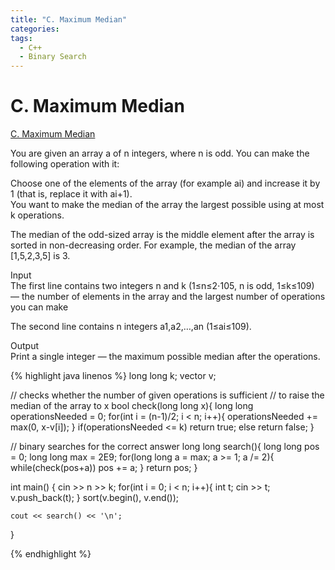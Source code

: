 ```yaml
---
title: "C. Maximum Median"
categories:
tags:  
  - C++
  - Binary Search
---
```

# C. Maximum Median

[C. Maximum Median](https://codeforces.com/contest/1201/problem/C)

You are given an array a of n integers, where n is odd. You can make the following operation  with it:  

Choose one of the elements of the array (for example ai) and increase it by 1 (that is, replace it with ai+1).  
You want to make the median of the array the largest possible using at most k operations.  

The median of the odd-sized array is the middle element after the array is sorted in non-decreasing order. For example, the median of the array [1,5,2,3,5] is 3.  

Input  
The first line contains two integers n and k (1≤n≤2⋅105, n is odd, 1≤k≤109) — the number of elements in the array and the largest number of operations you can make  

The second line contains n integers a1,a2,…,an (1≤ai≤109).  

Output  
Print a single integer — the maximum possible median after the operations.  

{% highlight java linenos %}
long long k;
vector<long long> v;

// checks whether the number of given operations is sufficient
// to raise the median of the array to x
bool check(long long x){
    long long operationsNeeded = 0;
    for(int i = (n-1)/2; i < n; i++){
        operationsNeeded += max(0, x-v[i]);
    }
    if(operationsNeeded <= k) return true;
    else return false;
}

// binary searches for the correct answer
long long search(){
    long long pos = 0; long long max = 2E9;
    for(long long a = max; a >= 1; a /= 2){
        while(check(pos+a)) pos += a;
    }
    return pos;
}

int main() {
    cin >> n >> k;
    for(int i = 0; i < n; i++){
        int t;
        cin >> t;
        v.push_back(t);
    }
    sort(v.begin(), v.end());

    cout << search() << '\n';
}

{% endhighlight %}
